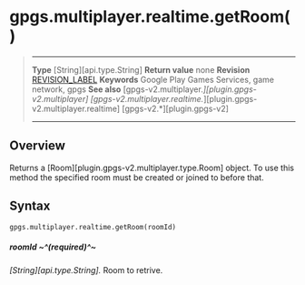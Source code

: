 # gpgs.multiplayer.realtime.getRoom()

> --------------------- ------------------------------------------------------------------------------------------
> __Type__              [String][api.type.String]
> __Return value__      none
> __Revision__          [REVISION_LABEL](REVISION_URL)
> __Keywords__          Google Play Games Services, game network, gpgs
> __See also__          [gpgs-v2.multiplayer.*][plugin.gpgs-v2.multiplayer]
>                       [gpgs-v2.multiplayer.realtime.*][plugin.gpgs-v2.multiplayer.realtime]
>                       [gpgs-v2.*][plugin.gpgs-v2]
> --------------------- ------------------------------------------------------------------------------------------

## Overview

Returns a [Room][plugin.gpgs-v2.multiplayer.type.Room] object. To use this method the specified room must be created or joined to before that.

## Syntax

	gpgs.multiplayer.realtime.getRoom(roomId)

##### roomId ~^(required)^~
_[String][api.type.String]._ Room to retrive.